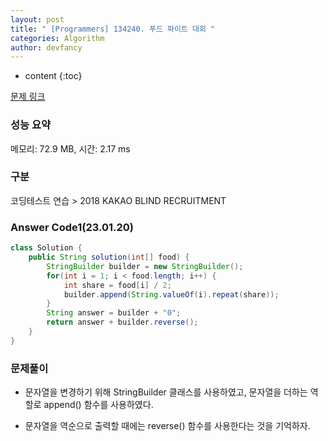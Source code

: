 ```yaml
---
layout: post
title: " [Programmers] 134240. 푸드 파이트 대회 "
categories: Algorithm
author: devfancy
---
```

* content
{:toc}

[문제 링크](https://school.programmers.co.kr/learn/courses/30/lessons/134240)

### 성능 요약

메모리: 72.9 MB, 시간: 2.17 ms

### 구분

코딩테스트 연습 > 2018 KAKAO BLIND RECRUITMENT

### Answer Code1(23.01.20)

```java
class Solution {
    public String solution(int[] food) {
        StringBuilder builder = new StringBuilder();
        for(int i = 1; i < food.length; i++) {
            int share = food[i] / 2;
            builder.append(String.valueOf(i).repeat(share));
        }
        String answer = builder + "0";
        return answer + builder.reverse();
    }
}
```

### 문제풀이

* 문자열을 변경하기 위해 StringBuilder 클래스를 사용하였고, 문자열을 더하는 역할로 append() 함수를 사용하였다.

* 문자열을 역순으로 출력할 때에는 reverse() 함수를 사용한다는 것을 기억하자.